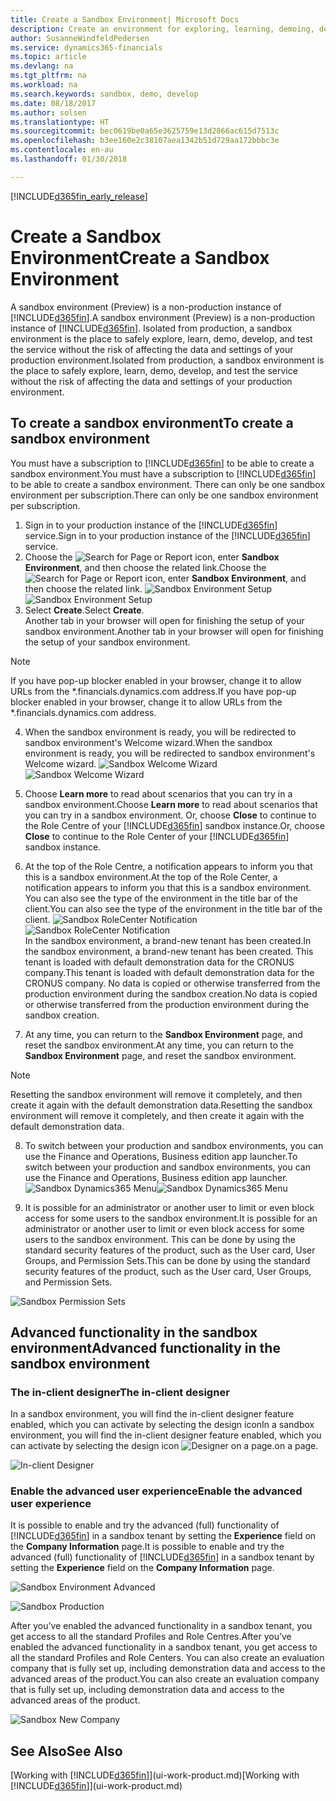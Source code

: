 ```yaml
---
title: Create a Sandbox Environment| Microsoft Docs
description: Create an environment for exploring, learning, demoing, developing, and testing.
author: SusanneWindfeldPedersen
ms.service: dynamics365-financials
ms.topic: article
ms.devlang: na
ms.tgt_pltfrm: na
ms.workload: na
ms.search.keywords: sandbox, demo, develop
ms.date: 08/18/2017
ms.author: solsen
ms.translationtype: HT
ms.sourcegitcommit: bec0619be0a65e3625759e13d2866ac615d7513c
ms.openlocfilehash: b3ee160e2c38107aea1342b51d729aa172bbbc3e
ms.contentlocale: en-au
ms.lasthandoff: 01/30/2018

---
```

[!INCLUDE[d365fin_early_release](includes/d365fin_early_release.md.md)]

# <a name="create-a-sandbox-environment"></a><span data-ttu-id="ebb34-103">Create a Sandbox Environment</span><span class="sxs-lookup"><span data-stu-id="ebb34-103">Create a Sandbox Environment</span></span>
<span data-ttu-id="ebb34-104">A sandbox environment (Preview) is a non-production instance of [!INCLUDE[d365fin](includes/d365fin_md.md)].</span><span class="sxs-lookup"><span data-stu-id="ebb34-104">A sandbox environment (Preview) is a non-production instance of [!INCLUDE[d365fin](includes/d365fin_md.md)].</span></span> <span data-ttu-id="ebb34-105">Isolated from production, a sandbox environment is the place to safely explore, learn, demo, develop, and test the service without the risk of affecting the data and settings of your production environment.</span><span class="sxs-lookup"><span data-stu-id="ebb34-105">Isolated from production, a sandbox environment is the place to safely explore, learn, demo, develop, and test the service without the risk of affecting the data and settings of your production environment.</span></span>

## <a name="to-create-a-sandbox-environment"></a><span data-ttu-id="ebb34-106">To create a sandbox environment</span><span class="sxs-lookup"><span data-stu-id="ebb34-106">To create a sandbox environment</span></span>
<span data-ttu-id="ebb34-107">You must have a subscription to [!INCLUDE[d365fin](includes/d365fin_md.md)] to be able to create a sandbox environment.</span><span class="sxs-lookup"><span data-stu-id="ebb34-107">You must have a subscription to [!INCLUDE[d365fin](includes/d365fin_md.md)] to be able to create a sandbox environment.</span></span> <span data-ttu-id="ebb34-108">There can only be one sandbox environment per subscription.</span><span class="sxs-lookup"><span data-stu-id="ebb34-108">There can only be one sandbox environment per subscription.</span></span>

1. <span data-ttu-id="ebb34-109">Sign in to your production instance of the [!INCLUDE[d365fin](includes/d365fin_md.md)] service.</span><span class="sxs-lookup"><span data-stu-id="ebb34-109">Sign in to your production instance of the [!INCLUDE[d365fin](includes/d365fin_md.md)] service.</span></span>
2. <span data-ttu-id="ebb34-110">Choose the ![Search for Page or Report](media/ui-search/search_small.png "Search for Page or Report icon") icon, enter **Sandbox Environment**, and then choose the related link.</span><span class="sxs-lookup"><span data-stu-id="ebb34-110">Choose the ![Search for Page or Report](media/ui-search/search_small.png "Search for Page or Report icon") icon, enter **Sandbox Environment**, and then choose the related link.</span></span>
<span data-ttu-id="ebb34-111">![Sandbox Environment Setup](./media/across-sandbox/sandbox-environment-setup.png)</span><span class="sxs-lookup"><span data-stu-id="ebb34-111">![Sandbox Environment Setup](./media/across-sandbox/sandbox-environment-setup.png)</span></span>
3. <span data-ttu-id="ebb34-112">Select **Create**.</span><span class="sxs-lookup"><span data-stu-id="ebb34-112">Select **Create**.</span></span>  
  <span data-ttu-id="ebb34-113">Another tab in your browser will open for finishing the setup of your sandbox environment.</span><span class="sxs-lookup"><span data-stu-id="ebb34-113">Another tab in your browser will open for finishing the setup of your sandbox environment.</span></span>
> [!NOTE]  
>  <span data-ttu-id="ebb34-114">If you have pop-up blocker enabled in your browser, change it to allow URLs from the \*.financials.dynamics.com address.</span><span class="sxs-lookup"><span data-stu-id="ebb34-114">If you have pop-up blocker enabled in your browser, change it to allow URLs from the \*.financials.dynamics.com address.</span></span>   

4. <span data-ttu-id="ebb34-115">When the sandbox environment is ready, you will be redirected to sandbox environment's Welcome wizard.</span><span class="sxs-lookup"><span data-stu-id="ebb34-115">When the sandbox environment is ready, you will be redirected to sandbox environment's Welcome wizard.</span></span>
<span data-ttu-id="ebb34-116">![Sandbox Welcome Wizard](./media/across-sandbox/sandbox-wizard.png)</span><span class="sxs-lookup"><span data-stu-id="ebb34-116">![Sandbox Welcome Wizard](./media/across-sandbox/sandbox-wizard.png)</span></span>

5. <span data-ttu-id="ebb34-117">Choose **Learn more** to read about scenarios that you can try in a sandbox environment.</span><span class="sxs-lookup"><span data-stu-id="ebb34-117">Choose **Learn more** to read about scenarios that you can try in a sandbox environment.</span></span> <span data-ttu-id="ebb34-118">Or, choose **Close** to continue to the Role Centre of your [!INCLUDE[d365fin](includes/d365fin_md.md)] sandbox instance.</span><span class="sxs-lookup"><span data-stu-id="ebb34-118">Or, choose **Close** to continue to the Role Center of your [!INCLUDE[d365fin](includes/d365fin_md.md)] sandbox instance.</span></span>
6. <span data-ttu-id="ebb34-119">At the top of the Role Centre, a notification appears to inform you that this is a sandbox environment.</span><span class="sxs-lookup"><span data-stu-id="ebb34-119">At the top of the Role Center, a notification appears to inform you that this is a sandbox environment.</span></span> <span data-ttu-id="ebb34-120">You can also see the type of the environment in the title bar of the client.</span><span class="sxs-lookup"><span data-stu-id="ebb34-120">You can also see the type of the environment in the title bar of the client.</span></span>
<span data-ttu-id="ebb34-121">![Sandbox RoleCenter Notification](./media/across-sandbox/sandbox-rolecenter-notification.png)</span><span class="sxs-lookup"><span data-stu-id="ebb34-121">![Sandbox RoleCenter Notification](./media/across-sandbox/sandbox-rolecenter-notification.png)</span></span>  
<span data-ttu-id="ebb34-122">In the sandbox environment, a brand-new tenant has been created.</span><span class="sxs-lookup"><span data-stu-id="ebb34-122">In the sandbox environment, a brand-new tenant has been created.</span></span> <span data-ttu-id="ebb34-123">This tenant is loaded with default demonstration data for the CRONUS company.</span><span class="sxs-lookup"><span data-stu-id="ebb34-123">This tenant is loaded with default demonstration data for the CRONUS company.</span></span> <span data-ttu-id="ebb34-124">No data is copied or otherwise transferred from the production environment during the sandbox creation.</span><span class="sxs-lookup"><span data-stu-id="ebb34-124">No data is copied or otherwise transferred from the production environment during the sandbox creation.</span></span>
7.  <span data-ttu-id="ebb34-125">At any time, you can return to the **Sandbox Environment** page, and reset the sandbox environment.</span><span class="sxs-lookup"><span data-stu-id="ebb34-125">At any time, you can return to the **Sandbox Environment** page, and reset the sandbox environment.</span></span>
> [!NOTE]  
>  <span data-ttu-id="ebb34-126">Resetting the sandbox environment will remove it completely, and then create it again with the default demonstration data.</span><span class="sxs-lookup"><span data-stu-id="ebb34-126">Resetting the sandbox environment will remove it completely, and then create it again with the default demonstration data.</span></span>  

8.  <span data-ttu-id="ebb34-127">To switch between your production and sandbox environments, you can use the Finance and Operations, Business edition app launcher.</span><span class="sxs-lookup"><span data-stu-id="ebb34-127">To switch between your production and sandbox environments, you can use the Finance and Operations, Business edition app launcher.</span></span>
<span data-ttu-id="ebb34-128">![Sandbox Dynamics365 Menu](./media/across-sandbox/sandbox-dynamics365-menu.png)</span><span class="sxs-lookup"><span data-stu-id="ebb34-128">![Sandbox Dynamics365 Menu](./media/across-sandbox/sandbox-dynamics365-menu.png)</span></span>

9.  <span data-ttu-id="ebb34-129">It is possible for an administrator or another user to limit or even block access for some users to the sandbox environment.</span><span class="sxs-lookup"><span data-stu-id="ebb34-129">It is possible for an administrator or another user to limit or even block access for some users to the sandbox environment.</span></span> <span data-ttu-id="ebb34-130">This can be done by using the standard security features of the product, such as the User card, User Groups, and Permission Sets.</span><span class="sxs-lookup"><span data-stu-id="ebb34-130">This can be done by using the standard security features of the product, such as the User card, User Groups, and Permission Sets.</span></span>

![Sandbox Permission Sets](./media/across-sandbox/sandbox-permission-sets.png)

## <a name="advanced-functionality-in-the-sandbox-environment"></a><span data-ttu-id="ebb34-132">Advanced functionality in the sandbox environment</span><span class="sxs-lookup"><span data-stu-id="ebb34-132">Advanced functionality in the sandbox environment</span></span>
### <a name="the-in-client-designer"></a><span data-ttu-id="ebb34-133">The in-client designer</span><span class="sxs-lookup"><span data-stu-id="ebb34-133">The in-client designer</span></span>
<span data-ttu-id="ebb34-134">In a sandbox environment, you will find the in-client designer feature enabled, which you can activate by selecting the design icon</span><span class="sxs-lookup"><span data-stu-id="ebb34-134">In a sandbox environment, you will find the in-client designer feature enabled, which you can activate by selecting the design icon</span></span> ![Designer](./media/across-sandbox/sandbox-inclient-design-icon.png) <span data-ttu-id="ebb34-136">on a page.</span><span class="sxs-lookup"><span data-stu-id="ebb34-136">on a page.</span></span>

![In-client Designer](./media/across-sandbox/sandbox-inclient-designer.png)

### <a name="enable-the-advanced-user-experience"></a><span data-ttu-id="ebb34-138">Enable the advanced user experience</span><span class="sxs-lookup"><span data-stu-id="ebb34-138">Enable the advanced user experience</span></span>
<span data-ttu-id="ebb34-139">It is possible to enable and try the advanced (full) functionality of [!INCLUDE[d365fin](includes/d365fin_md.md)] in a sandbox tenant by setting the **Experience** field on the **Company Information** page.</span><span class="sxs-lookup"><span data-stu-id="ebb34-139">It is possible to enable and try the advanced (full) functionality of [!INCLUDE[d365fin](includes/d365fin_md.md)] in a sandbox tenant by setting the **Experience** field on the **Company Information** page.</span></span>

![Sandbox Environment Advanced](./media/across-sandbox/sandbox-advanced.png)

![Sandbox Production](./media/across-sandbox/sandbox-production.png)

<span data-ttu-id="ebb34-142">After you’ve enabled the advanced functionality in a sandbox tenant, you get access to all the standard Profiles and Role Centres.</span><span class="sxs-lookup"><span data-stu-id="ebb34-142">After you’ve enabled the advanced functionality in a sandbox tenant, you get access to all the standard Profiles and Role Centers.</span></span> <span data-ttu-id="ebb34-143">You can also create an evaluation company that is fully set up, including demonstration data and access to the advanced areas of the product.</span><span class="sxs-lookup"><span data-stu-id="ebb34-143">You can also create an evaluation company that is fully set up, including demonstration data and access to the advanced areas of the product.</span></span>

![Sandbox New Company](./media/across-sandbox/sandbox-newcompany.png)


## <a name="see-also"></a><span data-ttu-id="ebb34-145">See Also</span><span class="sxs-lookup"><span data-stu-id="ebb34-145">See Also</span></span>
<span data-ttu-id="ebb34-146">[Working with [!INCLUDE[d365fin](includes/d365fin_md.md)]](ui-work-product.md)</span><span class="sxs-lookup"><span data-stu-id="ebb34-146">[Working with [!INCLUDE[d365fin](includes/d365fin_md.md)]](ui-work-product.md)</span></span>  

